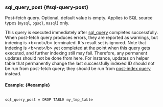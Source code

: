 ### sql_query_post {#sql-query-post}

Post-fetch query. Optional, default value is empty. Applies to SQL source types (`mysql`, `pgsql`, `mssql`) only.

This query is executed immediately after [sql_query](../../data_source_configuration_options/sqlquery.md) completes successfully. When post-fetch query produces errors, they are reported as warnings, but indexing is &lt;b&gt;not&lt;/b&gt; terminated. It&#039;s result set is ignored. Note that indexing is &lt;b&gt;not&lt;/b&gt; yet completed at the point when this query gets executed, and further indexing still may fail. Therefore, any permanent updates should not be done from here. For instance, updates on helper table that permanently change the last successfully indexed ID should not be run from post-fetch query; they should be run from [post-index query](../../data_source_configuration_options/sqlquery_post_index.md) instead.

#### Example: {#example}

```

sql_query_post = DROP TABLE my_tmp_table

```
